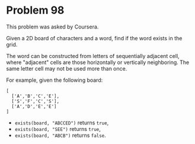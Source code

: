 # Problem 98

 This problem was asked by Coursera.

Given a 2D board of characters and a word, find if the word exists in the grid.

The word can be constructed from letters of sequentially adjacent cell, where "adjacent" cells are those horizontally or vertically neighboring. The same letter cell may not be used more than once.

For example, given the following board:
```
[
  ['A','B','C','E'],
  ['S','F','C','S'],
  ['A','D','E','E']
]
```
* `exists(board, "ABCCED")` returns `true`,
* `exists(board, "SEE")` returns `true`, 
* `exists(board, "ABCB")` returns `false`.